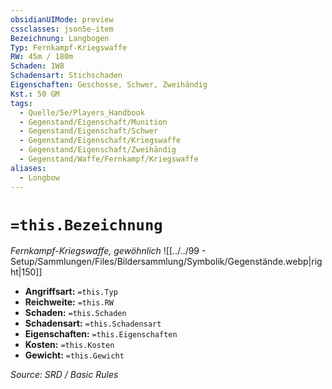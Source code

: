 ```yaml
---
obsidianUIMode: preview
cssclasses: json5e-item
Bezeichnung: Langbogen
Typ: Fernkampf-Kriegswaffe
RW: 45m / 180m
Schaden: 1W8
Schadensart: Stichschaden
Eigenschaften: Geschosse, Schwer, Zweihändig
Kst.: 50 GM
tags:
  - Quelle/5e/Players_Handbook
  - Gegenstand/Eigenschaft/Munition
  - Gegenstand/Eigenschaft/Schwer
  - Gegenstand/Eigenschaft/Kriegswaffe
  - Gegenstand/Eigenschaft/Zweihändig
  - Gegenstand/Waffe/Fernkampf/Kriegswaffe
aliases:
  - Longbow
---
```

# `=this.Bezeichnung`
*Fernkampf-Kriegswaffe, gewöhnlich*
![[../../99 - Setup/Sammlungen/Files/Bildersammlung/Symbolik/Gegenstände.webp|right|150]]

- **Angriffsart:** `=this.Typ`
- **Reichweite:** `=this.RW`
- **Schaden:** `=this.Schaden`
- **Schadensart:** `=this.Schadensart`
- **Eigenschaften:** `=this.Eigenschaften`
- **Kosten:** `=this.Kosten`
- **Gewicht:** `=this.Gewicht`

*Source: SRD / Basic Rules*